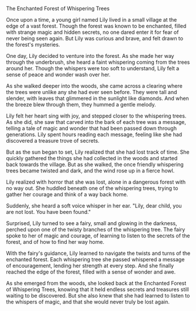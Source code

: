 The Enchanted Forest of Whispering Trees

Once upon a time, a young girl named Lily lived in a small village at the edge of a vast forest. Though the forest was known to be enchanted, filled with strange magic and hidden secrets, no one dared enter it for fear of never being seen again. But Lily was curious and brave, and felt drawn to the forest's mysteries.

One day, Lily decided to venture into the forest. As she made her way through the underbrush, she heard a faint whispering coming from the trees around her. Though the whispers were too soft to understand, Lily felt a sense of peace and wonder wash over her.

As she walked deeper into the woods, she came across a clearing where the trees were unlike any she had ever seen before. They were tall and slender, with leaves that glimmered in the sunlight like diamonds. And when the breeze blew through them, they hummed a gentle melody.

Lily felt her heart sing with joy, and stepped closer to the whispering trees. As she did, she saw that carved into the bark of each tree was a message, telling a tale of magic and wonder that had been passed down through generations. Lily spent hours reading each message, feeling like she had discovered a treasure trove of secrets.

But as the sun began to set, Lily realized that she had lost track of time. She quickly gathered the things she had collected in the woods and started back towards the village. But as she walked, the once friendly whispering trees became twisted and dark, and the wind rose up in a fierce howl.

Lily realized with horror that she was lost, alone in a dangerous forest with no way out. She huddled beneath one of the whispering trees, trying to gather her courage and think of a way back home.

Suddenly, she heard a soft voice whisper in her ear. "Lily, dear child, you are not lost. You have been found."

Surprised, Lily turned to see a fairy, small and glowing in the darkness, perched upon one of the twisty branches of the whispering tree. The fairy spoke to her of magic and courage, of learning to listen to the secrets of the forest, and of how to find her way home.

With the fairy's guidance, Lily learned to navigate the twists and turns of the enchanted forest. Each whispering tree she passed whispered a message of encouragement, lending her strength at every step. And she finally reached the edge of the forest, filled with a sense of wonder and awe.

As she emerged from the woods, she looked back at the Enchanted Forest of Whispering Trees, knowing that it held endless secrets and treasures still waiting to be discovered. But she also knew that she had learned to listen to the whispers of magic, and that she would never truly be lost again.